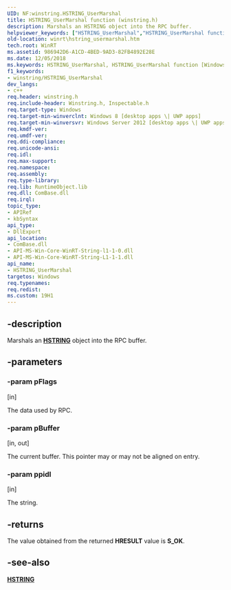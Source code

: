 ```yaml
---
UID: NF:winstring.HSTRING_UserMarshal
title: HSTRING_UserMarshal function (winstring.h)
description: Marshals an HSTRING object into the RPC buffer.
helpviewer_keywords: ["HSTRING_UserMarshal","HSTRING_UserMarshal function [Windows Runtime]","remotesystemadditionalinfo/HSTRING_UserMarshal","winrt.hstring_usermarshal"]
old-location: winrt\hstring_usermarshal.htm
tech.root: WinRT
ms.assetid: 986942D6-A1CD-4BED-9AD3-82FB4892E28E
ms.date: 12/05/2018
ms.keywords: HSTRING_UserMarshal, HSTRING_UserMarshal function [Windows Runtime], remotesystemadditionalinfo/HSTRING_UserMarshal, winrt.hstring_usermarshal
f1_keywords:
- winstring/HSTRING_UserMarshal
dev_langs:
- c++
req.header: winstring.h
req.include-header: Winstring.h, Inspectable.h
req.target-type: Windows
req.target-min-winverclnt: Windows 8 [desktop apps \| UWP apps]
req.target-min-winversvr: Windows Server 2012 [desktop apps \| UWP apps]
req.kmdf-ver: 
req.umdf-ver: 
req.ddi-compliance: 
req.unicode-ansi: 
req.idl: 
req.max-support: 
req.namespace: 
req.assembly: 
req.type-library: 
req.lib: RuntimeObject.lib
req.dll: ComBase.dll
req.irql: 
topic_type:
- APIRef
- kbSyntax
api_type:
- DllExport
api_location:
- ComBase.dll
- API-MS-Win-Core-WinRT-String-l1-1-0.dll
- API-MS-Win-Core-WinRT-String-L1-1-1.dll
api_name:
- HSTRING_UserMarshal
targetos: Windows
req.typenames: 
req.redist: 
ms.custom: 19H1
---
```


## -description

Marshals an [**HSTRING**](/windows/win32/winrt/hstring) object into the RPC buffer.

## -parameters

### -param pFlags

[in]

The data used by RPC.

### -param pBuffer

[in, out]

The current buffer. This pointer may or may not be aligned on entry.

### -param ppidl

[in]

The string.

## -returns

The value obtained from the returned <b>HRESULT</b> value is <b>S_OK</b>.

## -see-also

[**HSTRING**](/windows/win32/winrt/hstring)